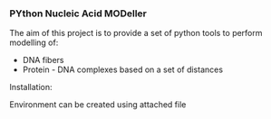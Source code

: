 ### PYthon Nucleic Acid MODeller
The aim of this project is to provide a set of python tools to perform modelling of:
* DNA fibers
* Protein - DNA complexes based on a set of distances

Installation:

Environment can be created using attached file



